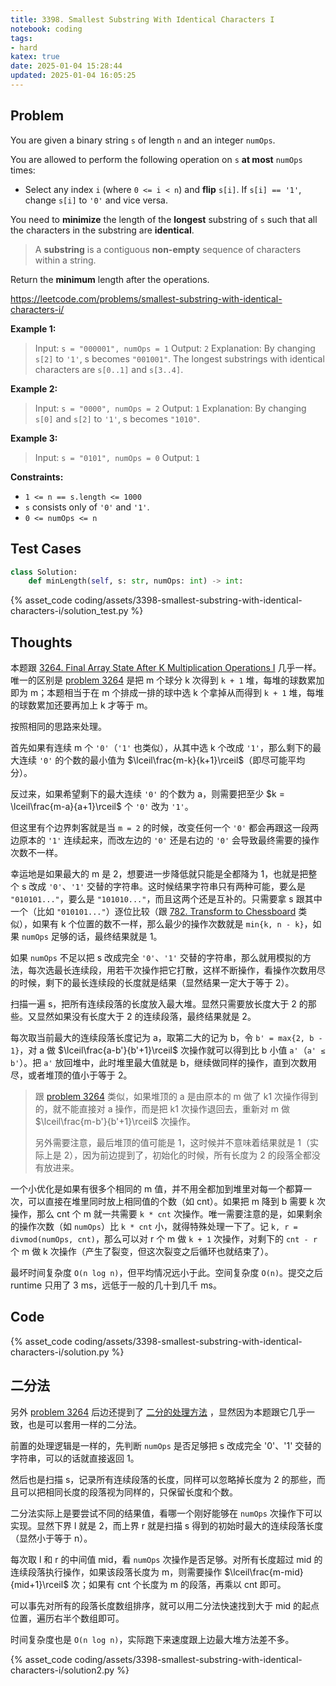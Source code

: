 ```yaml
---
title: 3398. Smallest Substring With Identical Characters I
notebook: coding
tags:
- hard
katex: true
date: 2025-01-04 15:28:44
updated: 2025-01-04 16:05:25
---
```

## Problem

You are given a binary string `s` of length `n` and an integer `numOps`.

You are allowed to perform the following operation on `s` **at most** `numOps` times:

- Select any index `i` (where `0 <= i < n`) and **flip** `s[i]`. If `s[i] == '1'`, change `s[i]` to `'0'` and vice versa.

You need to **minimize** the length of the **longest** substring of `s` such that all the characters in the substring are **identical**.

> A **substring** is a contiguous **non-empty** sequence of characters within a string.

Return the **minimum** length after the operations.

<https://leetcode.com/problems/smallest-substring-with-identical-characters-i/>

**Example 1:**

> Input: `s = "000001", numOps = 1`
> Output: `2`
> Explanation:
> By changing `s[2]` to `'1'`, s becomes `"001001"`. The longest substrings with identical characters are `s[0..1]` and `s[3..4]`.

**Example 2:**

> Input: `s = "0000", numOps = 2`
> Output: `1`
> Explanation:
> By changing `s[0]` and `s[2]` to `'1'`, s becomes `"1010"`.

**Example 3:**

> Input: `s = "0101", numOps = 0`
> Output: `1`

**Constraints:**

- `1 <= n == s.length <= 1000`
- `s` consists only of `'0'` and `'1'`.
- `0 <= numOps <= n`

## Test Cases

``` python
class Solution:
    def minLength(self, s: str, numOps: int) -> int:
```

{% asset_code coding/assets/3398-smallest-substring-with-identical-characters-i/solution_test.py %}

## Thoughts

本题跟 [3264. Final Array State After K Multiplication Operations I](3264-final-array-state-after-k-multiplication-operations-i) 几乎一样。唯一的区别是 [problem 3264](3264-final-array-state-after-k-multiplication-operations-i) 是把 m 个球分 k 次得到 `k + 1` 堆，每堆的球数累加即为 m；本题相当于在 m 个排成一排的球中选 k 个拿掉从而得到 `k + 1` 堆，每堆的球数累加还要再加上 k 才等于 m。

按照相同的思路来处理。

首先如果有连续 m 个 `'0'`（`'1'` 也类似），从其中选 k 个改成 `'1'`，那么剩下的最大连续 `'0'` 的个数的最小值为 $\lceil\frac{m-k}{k+1}\rceil$（即尽可能平均分）。

反过来，如果希望剩下的最大连续 `'0'` 的个数为 a，则需要把至少 $k = \lceil\frac{m-a}{a+1}\rceil$ 个 `'0'` 改为 `'1'`。

但这里有个边界刺客就是当 `m = 2` 的时候，改变任何一个 `'0'` 都会再跟这一段两边原本的 `'1'` 连续起来，而改左边的 `'0'` 还是右边的 `'0'` 会导致最终需要的操作次数不一样。

幸运地是如果最大的 m 是 2，想要进一步降低就只能是全都降为 1，也就是把整个 s 改成 `'0'`、`'1'` 交替的字符串。这时候结果字符串只有两种可能，要么是 `"010101..."`，要么是 `"101010..."`，而且这两个还是互补的。只需要拿 s 跟其中一个（比如 `"010101..."`）逐位比较（跟 [782. Transform to Chessboard](782-transform-to-chessboard) 类似），如果有 k 个位置的数不一样，那么最少的操作次数就是 `min{k, n - k}`，如果 `numOps` 足够的话，最终结果就是 1。

如果 `numOps` 不足以把 s 改成完全 `'0'`、`'1'` 交替的字符串，那么就用模拟的方法，每次选最长连续段，用若干次操作把它打散，这样不断操作，看操作次数用尽的时候，剩下的最长连续段的长度就是结果（显然结果一定大于等于 2）。

扫描一遍 s，把所有连续段落的长度放入最大堆。显然只需要放长度大于 2 的那些。又显然如果没有长度大于 2 的连续段落，最终结果就是 2。

每次取当前最大的连续段落长度记为 a，取第二大的记为 b，令 `b' = max{2, b - 1}`，对 a 做 $\lceil\frac{a-b'}{b'+1}\rceil$ 次操作就可以得到比 b 小值 `a'`（`a' ≤ b'`）。把 `a'` 放回堆中，此时堆里最大值就是 b，继续做同样的操作，直到次数用尽，或者堆顶的值小于等于 2。

> 跟 [problem 3264](3264-final-array-state-after-k-multiplication-operations-i) 类似，如果堆顶的 a 是由原本的 m 做了 k1 次操作得到的，就不能直接对 a 操作，而是把 k1 次操作退回去，重新对 m 做 $\lceil\frac{m-b'}{b'+1}\rceil$ 次操作。
>
> 另外需要注意，最后堆顶的值可能是 1，这时候并不意味着结果就是 1（实际上是 2），因为前边提到了，初始化的时候，所有长度为 2 的段落全都没有放进来。

一个小优化是如果有很多个相同的 m 值，并不用全都加到堆里对每一个都算一次，可以直接在堆里同时放上相同值的个数（如 cnt）。如果把 m 降到 b 需要 k 次操作，那么 cnt 个 m 就一共需要 `k * cnt` 次操作。唯一需要注意的是，如果剩余的操作次数（如 `numOps`）比 `k * cnt` 小，就得特殊处理一下了。记 `k, r = divmod(numOps, cnt)`，那么可以对 r 个 m 做 `k + 1` 次操作，对剩下的 `cnt - r` 个 m 做 k 次操作（产生了裂变，但这次裂变之后循环也就结束了）。

最坏时间复杂度 `O(n log n)`，但平均情况远小于此。空间复杂度 `O(n)`。提交之后 runtime 只用了 3 ms，远低于一般的几十到几千 ms。

## Code

{% asset_code coding/assets/3398-smallest-substring-with-identical-characters-i/solution.py %}

## 二分法

另外 [problem 3264](3264-final-array-state-after-k-multiplication-operations-i) 后边还提到了 [二分的处理方法](1760-minimum-limit-of-balls-in-a-bag#二分法) ，显然因为本题跟它几乎一致，也是可以套用一样的二分法。

前置的处理逻辑是一样的，先判断 `numOps` 是否足够把 s 改成完全 '0'、'1' 交替的字符串，可以的话就直接返回 1。

然后也是扫描 s，记录所有连续段落的长度，同样可以忽略掉长度为 2 的那些，而且可以把相同长度的段落视为同样的，只保留长度和个数。

二分法实际上是要尝试不同的结果值，看哪一个刚好能够在 `numOps` 次操作下可以实现。显然下界 l 就是 2，而上界 r 就是扫描 s 得到的初始时最大的连续段落长度（显然小于等于 n）。

每次取 l 和 r 的中间值 mid，看 `numOps` 次操作是否足够。对所有长度超过 mid 的连续段落执行操作，如果该段落长度为 m，则需要操作 $\lceil\frac{m-mid}{mid+1}\rceil$ 次；如果有 cnt 个长度为 m 的段落，再乘以 cnt 即可。

可以事先对所有的段落长度数组排序，就可以用二分法快速找到大于 mid 的起点位置，遍历右半个数组即可。

时间复杂度也是 `O(n log n)`，实际跑下来速度跟上边最大堆方法差不多。

{% asset_code coding/assets/3398-smallest-substring-with-identical-characters-i/solution2.py %}
